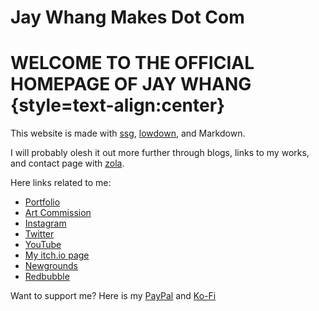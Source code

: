 # Jay Whang Makes Dot Com

# WELCOME TO THE OFFICIAL HOMEPAGE OF JAY WHANG {style=text-align:center}

This website is made with [ssg](https://romanzolotarev.com/ssg.html), [lowdown](https://kristaps.bsd.lv/lowdown/), and Markdown.

I will probably olesh it out more further through blogs, links to my works, and contact page with [zola](https://www.getzola.org).

Here links related to me:
* [Portfolio](https://www.behance.net/jaywhang)
* [Art Commission](https://jaywhang-art-commission.carrd.co/)
* [Instagram](https://instagram.com/designergaze)
* [Twitter](https://twitter.com/jwhangdoesstuff)
* [YouTube](https://youtube.com/channel/UC27eBrx7frP5ku3kkTJMPlA)
* [My itch.io page](https://designergaze.itch.io/)
* [Newgrounds](https://jaywhangdoesstuff.newgrounds.com/)
* [Redbubble](http://jay-whang-arts.redbubble.com/)

Want to support me? Here is my [PayPal](https://www.paypal.me/designergaze) and [Ko-Fi](https://ko-fi.com/designergaze)

